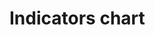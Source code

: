 # Indicators chart

<div id="indicators-sunburst-chart" style="width: 100; height: 600px;"></div>

<script src="https://cdn.jsdelivr.net/npm/echarts/dist/echarts.min.js"></script>
<script type="text/javascript">
  var chartDom = document.getElementById('indicators-sunburst-chart');
  var myChart = echarts.init(chartDom);

  fetch("../data/indicators_chart_data.json")
    .then(r => r.json())
    .then(data => {
      var option = {
        radius: [0, '95%'],
        emphasis: {
          focus: 'ancestor'
        },
        tooltip: {
            show: true,
            trigger: 'item',
            formatter: function(params) {
                return params.name;
            }
        },
        series: {
          type: 'sunburst',
          data: data,
          radius: [0, '95%'],
          label: {
            overflow: 'break'
          },
          levels: [
            {},
            {
              r0: '15%',
              r: '35%',
              label: {
                rotate: 'tangential',
                overflow: 'break'
              }
            },
            {
              r0: '35%',
              r: '65%',
              label: {
                rotate: 'tangential',
                overflow: 'break',
                formatter: function(params) {
                  const name = params.name;
                  return name.length > 12 ? name.slice(0,12) + '…' : name;
                }
              }
            },
            {
              r0: '65%',
              r: '90%',
              label: {
                rotate: 'tangential',
                overflow: 'break',
                padding: 3,
                silent: false,
                formatter: function(params) {
                  const name = params.name;
                  return name.length > 12 ? name.slice(0,12) + '…' : name;
                }
              },
              tooltip: {
                show: true,
                formatter: function(params) {
                  return params.name + ': ' + (params.value || '');
                }
              }
            }
          ]
        }
      };
      myChart.setOption(option);
    });

  window.addEventListener('resize', function() {
    myChart.resize();
  });
</script>
